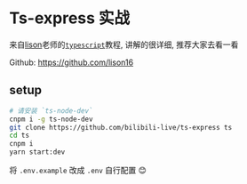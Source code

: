 # Ts-express 实战

来自[lison](https://segmentfault.com/lives/teacher/lison16)老师的[`typescript`](https://segmentfault.com/ls/1650000018455856)教程, 讲解的很详细, 推荐大家去看一看

Github: https://github.com/lison16


## setup

```bash
# 请安装 `ts-node-dev`
cnpm i -g ts-node-dev
git clone https://github.com/bilibili-live/ts-express ts
cd ts
cnpm i
yarn start:dev
```

将 `.env.example` 改成 `.env` 自行配置 😊